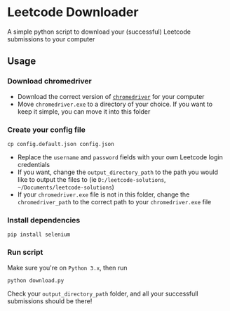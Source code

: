 # Leetcode Downloader

A simple python script to download your (successful) Leetcode submissions to your computer

## Usage

### Download chromedriver
- Download the correct version of [`chromedriver`](https://chromedriver.chromium.org/downloads) for your computer
- Move `chromedriver.exe` to a directory of your choice. If you want to keep it simple, you can move it into this folder

### Create your config file
```
cp config.default.json config.json
```
- Replace the `username` and `password` fields with your own Leetcode login credentials
- If you want, change the `output_directory_path` to the path you would like to output the files to (ie `D:/leetcode-solutions`, `~/Documents/leetcode-solutions`)
- If your `chromedriver.exe` file is not in this folder, change the `chromedriver_path` to the correct path to your `chromedriver.exe` file

### Install dependencies
```
pip install selenium
```

### Run script

Make sure you're on `Python 3.x`, then run
```
python download.py
```

Check your `output_directory_path` folder, and all your successfull submissions should be there!

